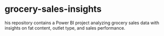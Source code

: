 # grocery-sales-insights
his repository contains a Power BI project analyzing grocery sales data with insights on fat content, outlet type, and sales performance.
